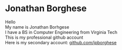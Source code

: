 
<h1>Jonathan Borghese</h1>

Hello<br>
  My name is Jonathan Borhgese<br>
  I have a BS in Computer Engineering from Virginia Tech<br>
  This is my professional github account<br>
  Here is my secondary account: <a href='github.com/jpborghese'>github.com/jpborghese</a>
